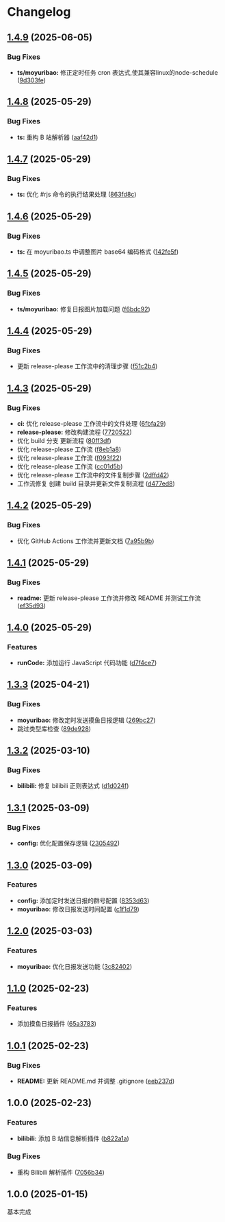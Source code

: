 # Changelog

## [1.4.9](https://github.com/jacksixth/karin-plugin-jacksixth-app/compare/v1.4.8...v1.4.9) (2025-06-05)


### Bug Fixes

* **ts/moyuribao:** 修正定时任务 cron 表达式,使其兼容linux的node-schedule ([9d303fe](https://github.com/jacksixth/karin-plugin-jacksixth-app/commit/9d303febce5f0d1e15ee5f3b7415822664321c59))

## [1.4.8](https://github.com/jacksixth/karin-plugin-jacksixth-app/compare/v1.4.7...v1.4.8) (2025-05-29)


### Bug Fixes

* **ts:** 重构 B 站解析器 ([aaf42d1](https://github.com/jacksixth/karin-plugin-jacksixth-app/commit/aaf42d1314aa379241052030158e49ef4ca662a8))

## [1.4.7](https://github.com/jacksixth/karin-plugin-jacksixth-app/compare/v1.4.6...v1.4.7) (2025-05-29)


### Bug Fixes

* **ts:** 优化 #rjs 命令的执行结果处理 ([863fd8c](https://github.com/jacksixth/karin-plugin-jacksixth-app/commit/863fd8c068bda955e674567a9b193896d66ed88a))

## [1.4.6](https://github.com/jacksixth/karin-plugin-jacksixth-app/compare/v1.4.5...v1.4.6) (2025-05-29)


### Bug Fixes

* **ts:** 在 moyuribao.ts 中调整图片 base64 编码格式 ([142fe5f](https://github.com/jacksixth/karin-plugin-jacksixth-app/commit/142fe5feddf1150ba89324d3ecab20dd1e241cf7))

## [1.4.5](https://github.com/jacksixth/karin-plugin-jacksixth-app/compare/v1.4.4...v1.4.5) (2025-05-29)


### Bug Fixes

* **ts/moyuribao:** 修复日报图片加载问题 ([f6bdc92](https://github.com/jacksixth/karin-plugin-jacksixth-app/commit/f6bdc921449a6160250fd91706837ce33f7986f8))

## [1.4.4](https://github.com/jacksixth/karin-plugin-jacksixth-app/compare/v1.4.3...v1.4.4) (2025-05-29)


### Bug Fixes

* 更新 release-please 工作流中的清理步骤 ([f51c2b4](https://github.com/jacksixth/karin-plugin-jacksixth-app/commit/f51c2b4d954f5e4d147b6b231ddb1bc73dc6801b))

## [1.4.3](https://github.com/jacksixth/karin-plugin-jacksixth-app/compare/v1.4.2...v1.4.3) (2025-05-29)


### Bug Fixes

* **ci:** 优化 release-please 工作流中的文件处理 ([6fbfa29](https://github.com/jacksixth/karin-plugin-jacksixth-app/commit/6fbfa29b9b444db14cd4484b9b2be6aebaeafcc2))
* **release-please:** 修改构建流程 ([7720522](https://github.com/jacksixth/karin-plugin-jacksixth-app/commit/7720522415b905847167c24d112309d9fc907fd7))
* 优化 build 分支 更新流程 ([80ff3df](https://github.com/jacksixth/karin-plugin-jacksixth-app/commit/80ff3df16f75484f8ec6eda1fd8bd127100f6bb5))
* 优化 release-please 工作流 ([f8eb1a8](https://github.com/jacksixth/karin-plugin-jacksixth-app/commit/f8eb1a82460b582d236e2b903928c1593cdecf9a))
* 优化 release-please 工作流 ([f093f22](https://github.com/jacksixth/karin-plugin-jacksixth-app/commit/f093f223a9ea444ea958a782b1c982b3802ac78c))
* 优化 release-please 工作流 ([cc01d5b](https://github.com/jacksixth/karin-plugin-jacksixth-app/commit/cc01d5b93852c1c4fa432f2b2c574e98e569dadc))
* 优化 release-please 工作流中的文件复制步骤 ([2dffd42](https://github.com/jacksixth/karin-plugin-jacksixth-app/commit/2dffd422a5150f913adee7f2634d83d376ecac27))
* 工作流修复 创建 build 目录并更新文件复制流程 ([d477ed8](https://github.com/jacksixth/karin-plugin-jacksixth-app/commit/d477ed8ec79c98979b728555d9a2ae5895679a08))

## [1.4.2](https://github.com/jacksixth/karin-plugin-jacksixth-app/compare/v1.4.1...v1.4.2) (2025-05-29)


### Bug Fixes

* 优化 GitHub Actions 工作流并更新文档 ([7a95b9b](https://github.com/jacksixth/karin-plugin-jacksixth-app/commit/7a95b9bdc8dc5fc7164394f6f836bdc68a747b6d))

## [1.4.1](https://github.com/jacksixth/karin-plugin-forMyself/compare/v1.4.0...v1.4.1) (2025-05-29)


### Bug Fixes

* **readme:** 更新 release-please 工作流并修改 README 并测试工作流 ([ef35d93](https://github.com/jacksixth/karin-plugin-forMyself/commit/ef35d93ca243c61012b9e2f83a9f3b214afb558d))

## [1.4.0](https://github.com/jacksixth/karin-plugin-forMyself/compare/v1.3.3...v1.4.0) (2025-05-29)


### Features

* **runCode:** 添加运行 JavaScript 代码功能 ([d7f4ce7](https://github.com/jacksixth/karin-plugin-forMyself/commit/d7f4ce7914188c6602a12588b194774be4acb9c3))

## [1.3.3](https://github.com/jacksixth/karin-plugin-forMyself/compare/v1.3.2...v1.3.3) (2025-04-21)


### Bug Fixes

* **moyuribao:** 修改定时发送摸鱼日报逻辑 ([269bc27](https://github.com/jacksixth/karin-plugin-forMyself/commit/269bc2789f2ded26267e05d25bba8e120f397094))
* 跳过类型库检查 ([89de928](https://github.com/jacksixth/karin-plugin-forMyself/commit/89de9288f0f42906c0efb8f10e28e612b9c810a5))

## [1.3.2](https://github.com/jacksixth/karin-plugin-forMyself/compare/v1.3.1...v1.3.2) (2025-03-10)


### Bug Fixes

* **bilibili:** 修复 bilibili 正则表达式 ([d1d024f](https://github.com/jacksixth/karin-plugin-forMyself/commit/d1d024f9d65aa50dbeab1e848e1163652918d169))

## [1.3.1](https://github.com/jacksixth/karin-plugin-forMyself/compare/v1.3.0...v1.3.1) (2025-03-09)


### Bug Fixes

* **config:** 优化配置保存逻辑 ([2305492](https://github.com/jacksixth/karin-plugin-forMyself/commit/230549244d61c8ff9c92472ce371f47d6dd83a25))

## [1.3.0](https://github.com/jacksixth/karin-plugin-forMyself/compare/v1.2.0...v1.3.0) (2025-03-09)


### Features

* **config:** 添加定时发送日报的群号配置 ([8353d63](https://github.com/jacksixth/karin-plugin-forMyself/commit/8353d633a9d377e0af1d568ad5fa3003dda1d7ca))
* **moyuribao:** 修改日报发送时间配置 ([c1f1d79](https://github.com/jacksixth/karin-plugin-forMyself/commit/c1f1d79918571ad41a2d1b12300e83c747430eb5))

## [1.2.0](https://github.com/jacksixth/karin-plugin-forMyself/compare/v1.1.0...v1.2.0) (2025-03-03)


### Features

* **moyuribao:** 优化日报发送功能 ([3c82402](https://github.com/jacksixth/karin-plugin-forMyself/commit/3c82402adb56f607a42a5dc1cc60fb6286762d4c))

## [1.1.0](https://github.com/jacksixth/karin-plugin-forMyself/compare/v1.0.1...v1.1.0) (2025-02-23)


### Features

* 添加摸鱼日报插件 ([65a3783](https://github.com/jacksixth/karin-plugin-forMyself/commit/65a37834d0d11bb446be5fc492004e8048a5b62d))

## [1.0.1](https://github.com/jacksixth/karin-plugin-forMyself/compare/v1.0.0...v1.0.1) (2025-02-23)


### Bug Fixes

* **README:** 更新 README.md 并调整 .gitignore ([eeb237d](https://github.com/jacksixth/karin-plugin-forMyself/commit/eeb237da7c20599cd7fd15d792d7e91a54b3a4bd))

## 1.0.0 (2025-02-23)


### Features

* **bilibili:** 添加 B 站信息解析插件 ([b822a1a](https://github.com/jacksixth/karin-plugin-forMyself/commit/b822a1a9a9c185293c74b8c87957676ee50034c4))


### Bug Fixes

* 重构 Bilibili 解析插件 ([7056b34](https://github.com/jacksixth/karin-plugin-forMyself/commit/7056b34b5a59f0910cadac987fed13e33301fede))

## 1.0.0 (2025-01-15)
基本完成
